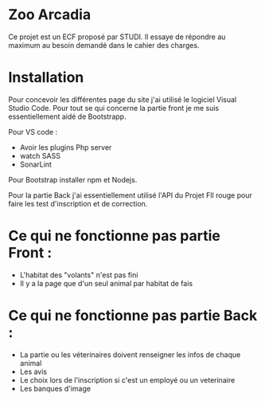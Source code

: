 # Zoo Arcadia

Ce projet est un ECF proposé par STUDI. Il essaye de répondre au maximum au besoin demandé 
dans le cahier des charges.




# Installation

Pour concevoir les différentes page du site j'ai utilisé le logiciel Visual Studio Code. 
Pour tout se qui concerne la partie front je me suis essentiellement aidé de Bootstrapp. 

Pour VS code : 
- Avoir les plugins Php server 
- watch SASS
- SonarLint

Pour Bootstrap installer npm et Nodejs.

Pour la partie Back j'ai essentiellement utilisé l'API du Projet FIl rouge pour faire les test d'inscription et de correction.

# Ce qui ne fonctionne pas partie Front : 
- L'habitat des "volants" n'est pas fini
- Il y a la page que d'un seul animal par habitat de fais

# Ce qui ne fonctionne pas partie Back : 
- La partie ou les véterinaires doivent renseigner les infos de chaque animal
- Les avis 
- Le choix lors de l'inscription si c'est un employé ou un veterinaire
- Les banques d'image 

